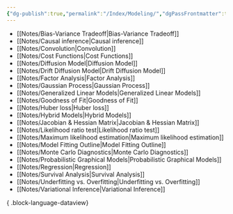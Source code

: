 ```yaml
---
{"dg-publish":true,"permalink":"/Index/Modeling/","dgPassFrontmatter":true,"noteIcon":""}
---
```


- [[Notes/Bias-Variance Tradeoff\|Bias-Variance Tradeoff]]
- [[Notes/Causal inference\|Causal inference]]
- [[Notes/Convolution\|Convolution]]
- [[Notes/Cost Functions\|Cost Functions]]
- [[Notes/Diffusion Model\|Diffusion Model]]
- [[Notes/Drift Diffusion Model\|Drift Diffusion Model]]
- [[Notes/Factor Analysis\|Factor Analysis]]
- [[Notes/Gaussian Process\|Gaussian Process]]
- [[Notes/Generalized Linear Models\|Generalized Linear Models]]
- [[Notes/Goodness of Fit\|Goodness of Fit]]
- [[Notes/Huber loss\|Huber loss]]
- [[Notes/Hybrid Models\|Hybrid Models]]
- [[Notes/Jacobian & Hessian Matrix\|Jacobian & Hessian Matrix]]
- [[Notes/Likelihood ratio test\|Likelihood ratio test]]
- [[Notes/Maximum likelihood estimation\|Maximum likelihood estimation]]
- [[Notes/Model Fitting Outline\|Model Fitting Outline]]
- [[Notes/Monte Carlo Diagnostics\|Monte Carlo Diagnostics]]
- [[Notes/Probabilistic Graphical Models\|Probabilistic Graphical Models]]
- [[Notes/Regression\|Regression]]
- [[Notes/Survival Analysis\|Survival Analysis]]
- [[Notes/Underfitting vs. Overfitting\|Underfitting vs. Overfitting]]
- [[Notes/Variational Inference\|Variational Inference]]

{ .block-language-dataview}